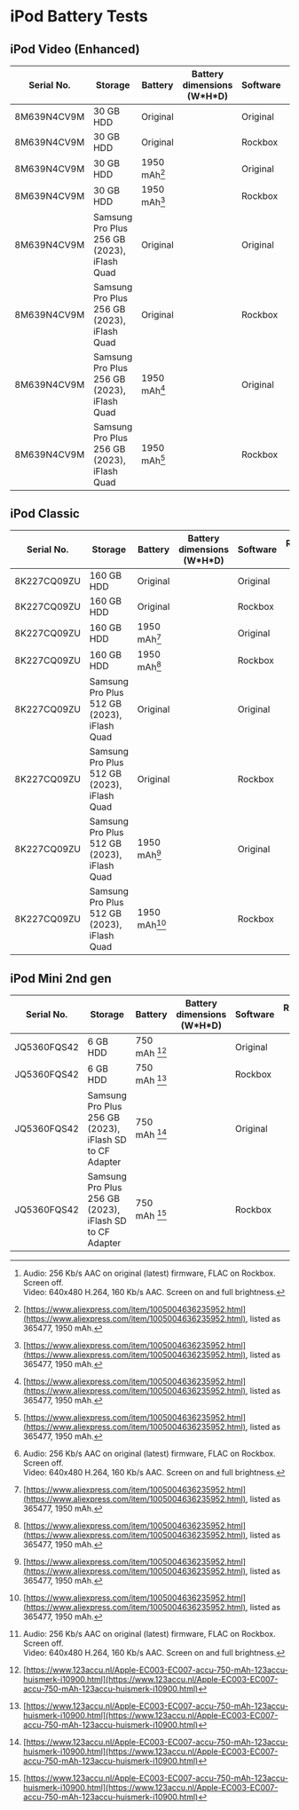 # iPod Battery Tests

## iPod Video (Enhanced)
| Serial No.  | Storage                                                 | Battery      | Battery dimensions (W\*H\*D) | Software | Runtime (H)[^1] |
|-------------|---------------------------------------------------------|--------------|------------------------------|----------|-----------------|
| 8M639N4CV9M | 30 GB HDD                                               | Original     |                              | Original | Video: 2h 27m                |
| 8M639N4CV9M | 30 GB HDD                                               | Original     |                              | Rockbox  |                 |
| 8M639N4CV9M | 30 GB HDD                                               | 1950 mAh[^2] |                              | Original |                 |
| 8M639N4CV9M | 30 GB HDD                                               | 1950 mAh[^2] |                              | Rockbox  |                 |
| 8M639N4CV9M | Samsung Pro Plus 256 GB (2023), iFlash Quad             | Original     |                              | Original |                 |
| 8M639N4CV9M | Samsung Pro Plus 256 GB (2023), iFlash Quad             | Original     |                              | Rockbox  |                 |
| 8M639N4CV9M | Samsung Pro Plus 256 GB (2023), iFlash Quad             | 1950 mAh[^2] |                              | Original |                 |
| 8M639N4CV9M | Samsung Pro Plus 256 GB (2023), iFlash Quad             | 1950 mAh[^2] |                              | Rockbox  |                 |

## iPod Classic
| Serial No.  | Storage                                                 | Battery      | Battery dimensions (W\*H\*D) | Software | Runtime (H)[^1] |
|-------------|---------------------------------------------------------|--------------|------------------------------|----------|-----------------|
| 8K227CQ09ZU | 160 GB HDD                                              | Original     |                              | Original |                 |
| 8K227CQ09ZU | 160 GB HDD                                              | Original     |                              | Rockbox  |                 |
| 8K227CQ09ZU | 160 GB HDD                                              | 1950 mAh[^2] |                              | Original |                 |
| 8K227CQ09ZU | 160 GB HDD                                              | 1950 mAh[^2] |                              | Rockbox  |                 |
| 8K227CQ09ZU | Samsung Pro Plus 512 GB (2023), iFlash Quad             | Original     |                              | Original |                 |
| 8K227CQ09ZU | Samsung Pro Plus 512 GB (2023), iFlash Quad             | Original     |                              | Rockbox  |                 |
| 8K227CQ09ZU | Samsung Pro Plus 512 GB (2023), iFlash Quad             | 1950 mAh[^2] |                              | Original |                 |
| 8K227CQ09ZU | Samsung Pro Plus 512 GB (2023), iFlash Quad             | 1950 mAh[^2] |                              | Rockbox  |                 |

## iPod Mini 2nd gen
| Serial No.  | Storage                                                 | Battery      | Battery dimensions (W\*H\*D) | Software | Runtime (H)[^1] |
|-------------|---------------------------------------------------------|--------------|------------------------------|----------|-----------------|
| JQ5360FQS42 | 6 GB HDD                                                | 750 mAh [^3] |                              | Original |                 |
| JQ5360FQS42 | 6 GB HDD                                                | 750 mAh [^3] |                              | Rockbox  |                 |
| JQ5360FQS42 | Samsung Pro Plus 256 GB (2023), iFlash SD to CF Adapter | 750 mAh [^3] |                              | Original |                 |
| JQ5360FQS42 | Samsung Pro Plus 256 GB (2023), iFlash SD to CF Adapter | 750 mAh [^3] |                              | Rockbox  |                 |

[^1]: Audio: 256 Kb/s AAC on original (latest) firmware, FLAC on Rockbox. Screen off.<br>Video: 640x480 H.264, 160 Kb/s AAC. Screen on and full brightness.
[^2]: [https://www.aliexpress.com/item/1005004636235952.html](https://www.aliexpress.com/item/1005004636235952.html), listed as 365477, 1950 mAh.
[^3]: [https://www.123accu.nl/Apple-EC003-EC007-accu-750-mAh-123accu-huismerk-i10900.html](https://www.123accu.nl/Apple-EC003-EC007-accu-750-mAh-123accu-huismerk-i10900.html)
